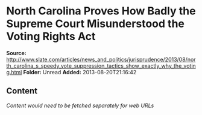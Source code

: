 # North Carolina Proves How Badly the Supreme Court Misunderstood the Voting Rights Act

**Source:** http://www.slate.com/articles/news_and_politics/jurisprudence/2013/08/north_carolina_s_speedy_vote_suppression_tactics_show_exactly_why_the_voting.html
**Folder:** Unread
**Added:** 2013-08-20T21:16:42




## Content
*Content would need to be fetched separately for web URLs*
